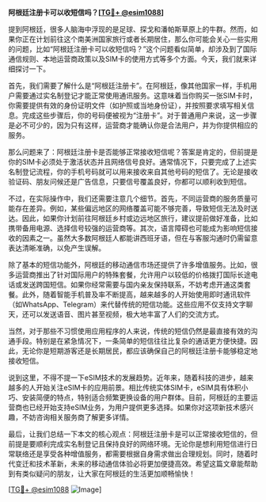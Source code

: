 **阿根廷注册卡可以收短信吗？[[TG💪+ @esim1088](https://t.me/s/esim1088)]**

提到阿根廷，很多人脑海中浮现的是足球、探戈和潘帕斯草原上的牛群。然而，如果你正在计划前往这个南美洲国家旅行或者长期居住，那么你可能会关心一些实用的问题，比如“阿根廷注册卡可以收短信吗？”这个问题看似简单，却涉及到了国际通信规则、本地运营商政策以及SIM卡的使用方式等多个方面。今天，我们就来详细探讨一下。

首先，我们需要了解什么是“阿根廷注册卡”。在阿根廷，像其他国家一样，手机用户需要通过实名制登记才能正常使用通讯服务。这意味着当你购买一张SIM卡时，你需要提供有效的身份证明文件（如护照或当地身份证），并按照要求填写相关信息。完成这些步骤后，你的号码便被视为“注册卡”。对于普通用户来说，这一步骤是必不可少的，因为只有这样，运营商才能确认你是合法用户，并为你提供相应的服务。

那么问题来了：阿根廷注册卡是否能够正常接收短信呢？答案是肯定的，但前提是你的SIM卡必须处于激活状态并且网络信号良好。通常情况下，只要完成了上述实名制登记流程，你的手机号码就可以用来接收来自其他号码的短信了。无论是接收验证码、朋友问候还是广告信息，只要信号覆盖良好，你都可以顺利收到短信。

不过，在实际操作中，我们还需要注意几个细节。首先，不同运营商的服务质量可能存在差异。例如，某些偏远地区的网络覆盖可能不够完善，导致短信无法及时送达。因此，如果你计划前往阿根廷乡村或边远地区旅行，建议提前做好准备，比如携带备用电源、选择信号较强的运营商等。其次，语言障碍也可能成为影响短信接收的因素之一。虽然大多数阿根廷人都能讲西班牙语，但在与客服沟通时仍需留意表达清晰准确，以免产生误解。

除了基本的短信功能外，阿根廷的移动通信市场还提供了许多增值服务。比如，很多运营商推出了针对国际用户的特殊套餐，允许用户以较低的价格拨打国际长途电话或发送跨国短信。如果你经常需要与国内亲友保持联系，不妨考虑开通这类套餐。此外，随着智能手机普及率不断提高，越来越多的人开始使用即时通讯软件（如WhatsApp、Telegram）来代替传统的短信功能。这些应用不仅支持文字聊天，还可以发送语音、图片甚至视频，极大地丰富了人们的交流方式。

当然，对于那些不习惯使用应用程序的人来说，传统的短信仍然是最直接有效的沟通手段。特别是在紧急情况下，一条简单的短信往往比复杂的通话更方便快捷。因此，无论你是短期游客还是长期居民，都应该确保自己的阿根廷注册卡能够稳定地接收短信。

说到这里，不得不提一下eSIM技术的发展趋势。近年来，随着科技的进步，越来越多的人开始关注eSIM卡的应用前景。相比传统实体SIM卡，eSIM具有体积小巧、安装简便的特点，特别适合频繁更换设备的用户群体。目前，阿根廷的主要运营商也已经开始支持eSIM业务，为用户提供更多选择。如果你对这项新技术感兴趣，不妨咨询相关服务商了解更多详情。

最后，让我们总结一下本文的核心观点：阿根廷注册卡是可以正常接收短信的，但前提是要顺利完成实名制登记且保持良好的网络环境。无论你是想利用短信进行日常联络还是享受各种增值服务，都需要根据自身需求做出合理规划。同时，随着时代变迁和技术革新，未来的移动通信体验必将更加便捷高效。希望这篇文章能帮助到有类似疑问的朋友，让大家在阿根廷的生活更加顺畅愉快！

[[TG💪+ @esim1088](https://t.me/s/esim1088) ![Image](https://i.postimg.cc/4NQfJmqS/Snipaste-2025-05-13-00-14-12.png)]